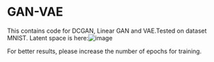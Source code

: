 # GAN-VAE
This contains code for DCGAN, Linear GAN and VAE.Tested on dataset MNIST.
Latent space is here:![image](https://user-images.githubusercontent.com/67716372/147625408-4230bd0f-a300-4673-bbd7-6d69ec7a9093.png)

For better results, please increase the number of epochs for training.
